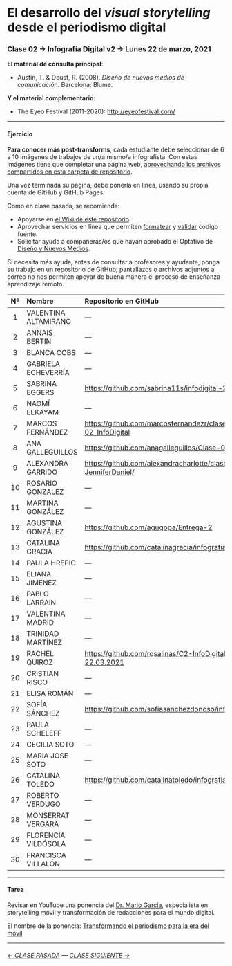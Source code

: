 # El desarrollo del *visual storytelling* desde el periodismo digital

### Clase 02 → Infografía Digital v2 → Lunes 22 de marzo, 2021

**El material de consulta principal**:
 
- Austin, T. & Doust, R. (2008). *Diseño de nuevos medios de comunicación*. Barcelona: Blume.

**Y el material complementario**:

- The Eyeo Festival (2011-2020): http://eyeofestival.com/

- - - - - - - 

#### Ejercicio

**Para conocer más post-transforms**, cada estudiante debe seleccionar de 6 a 10 imágenes de trabajos de un/a mismo/a infografista. Con estas imágenes tiene que completar una página web, [aprovechando los archivos compartidos en esta carpeta de repositorio](https://profesorfaco.github.io/dno075-2021-1/clase-02/). 

Una vez terminada su página, debe ponerla en línea, usando su propia cuenta de GitHub y GitHub Pages.

Como en clase pasada, se recomienda:

- Apoyarse en [el Wiki de este repositorio](https://github.com/profesorfaco/dno075-2021-1/wiki). 
- Aprovechar servicios en línea que permiten [formatear](https://webformatter.com/html) y [validar](https://validator.w3.org/) código fuente.
- Solicitar ayuda a compañeras/os que hayan aprobado el Optativo de [Diseño y Nuevos Medios](https://github.com/profesorfaco/dno037-2020/).

Si necesita más ayuda, antes de consultar a profesores y ayudante, ponga su trabajo en un repositorio de GitHub; pantallazos o archivos adjuntos a correo no nos permiten apoyar de buena manera el proceso de enseñanza-aprendizaje remoto.

| Nº | Nombre  | Repositorio en GitHub | GitHub Page |
|:---:|:--------|:-------------|:-------------|
| 1 | VALENTINA ALTAMIRANO |	— |	— |
| 2 | ANNAIS BERTIN	| — |	https://annais-bj.github.io/ejercicio2-abj/ |
| 3 | BLANCA COBS |	— |	— |
| 4 | GABRIELA ECHEVERRÍA	|	— |	— |
| 5 | SABRINA EGGERS	 |	https://github.com/sabrina11s/infodigital-2 |	— |
| 6 | NAOMÍ ELKAYAM |	— |	— |
| 7 | MARCOS FERNÁNDEZ |	https://github.com/marcosfernandezr/clase-02_InfoDigital |	https://marcosfernandezr.github.io/clase-02_InfoDigital/ |
| 8 | ANA GALLEGUILLOS |	https://github.com/anagalleguillos/Clase-02 |	https://anagalleguillos.github.io/Clase-02/ |
| 9 | ALEXANDRA GARRIDO |	https://github.com/alexandracharlotte/clase2-JenniferDaniel/ |	https://alexandracharlotte.github.io/clase2-JenniferDaniel/ |
| 10 | ROSARIO GONZALEZ |	— |		— |
| 11 | MARTINA GONZÁLEZ |	— |	— |
| 12 | AGUSTINA GONZÁLEZ	 |	https://github.com/agugopa/Entrega-2 |	https://agugopa.github.io/Entrega-2/ |
| 13 | CATALINA GRACIA |	https://github.com/catalinagracia/infografiadigital2 |	https://catalinagracia.github.io/infografiadigital2/ |
| 14 | PAULA HREPIC |	— |	— |	
| 15 | ELIANA JIMÉNEZ |	— |	— |
| 16 | PABLO LARRAÍN |	— |	— |
| 17 | VALENTINA MADRID |	— |	https://valevmu.github.io/clase2/ |
| 18 | TRINIDAD MARTÍNEZ | — |	https://trinidadmartinez.github.io/ejercicio2/ |  
| 19 | RACHEL QUIROZ |	https://github.com/rqsalinas/C2-InfoDigital-22.03.2021 |	https://rqsalinas.github.io/C2-InfoDigital-22.03.2021/ |
| 20 | CRISTIAN RISCO | — |	— |  	
| 21 | ELISA ROMÁN |	— |	— |  
| 22 | SOFÍA SÁNCHEZ |	https://github.com/sofiasanchezdonoso/infodigital2 |	— |
| 23 | PAULA SCHELEFF	|	— |	— | 	
| 24 | CECILIA SOTO	|	— |	https://cotesoto.github.io/Infografia-Digital-02/ |
| 25 | MARIA JOSE SOTO	| — |	— |
| 26 | CATALINA TOLEDO |	https://github.com/catalinatoledo/infografia2 |	https://catalinatoledo.github.io/infografia2/ |
| 27 | ROBERTO VERDUGO |	— |	— |
| 28 | MONSERRAT VERGARA |	— |	— |
| 29 | FLORENCIA VILDÓSOLA |	— |	https://florenciavildosolae.github.io/infodigital2/ |
| 30 | FRANCISCA VILLALÓN |	— |	https://francisca-pankii.github.io/clase2-AmandaCox/ |

- - - - - - - 

#### Tarea

Revisar en YouTube una ponencia del [Dr. Mario García](http://garciamedia.com/), especialista en storytelling móvil y transformación de redacciones para el mundo digital.

El nombre de la ponencia: [Transformando el periodismo para la era del móvil](https://youtu.be/iEB3oILm-qQ?t=1301)

- - - - - - - 

###### [← CLASE PASADA](https://github.com/profesorfaco/dno075-2021/tree/main/clase-01) — [CLASE SIGUIENTE →](https://github.com/profesorfaco/dno075-2021/tree/main/clase-03) 
